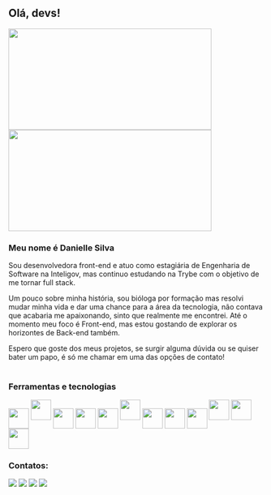 ## Olá, devs!<br>
<div style="display:inline-block">

  <img height="200em" width="400em" align="center" src="https://github-readme-stats.vercel.app/api?username=daniellelsilva&show_icons=true&theme=dracula" />
  <img height="200em" width="400em" align="center" src="https://github-readme-stats.vercel.app/api/top-langs/?username=daniellelsilva&layout=compact&theme=dracula" />

</div><br>

### Meu nome é Danielle Silva

Sou desenvolvedora front-end e atuo como estagiária de Engenharia de Software na Inteligov, mas continuo estudando na Trybe com o objetivo de me tornar full stack.

Um pouco sobre minha história, sou bióloga por formação mas resolvi mudar minha vida e dar uma chance para a área da tecnologia, não contava que acabaria me apaixonando, sinto que realmente me encontrei. Até o momento meu foco é Front-end, mas estou gostando de explorar os horizontes de Back-end também.

Espero que goste dos meus projetos, se surgir alguma dúvida ou se quiser bater um papo, é só me chamar em uma das opções de contato!
<br>
<br>
### Ferramentas e tecnologias

<div style="display:inline-block">
  <img align="center" src="https://cdn.jsdelivr.net/gh/devicons/devicon/icons/react/react-original.svg" width="40" height="40" />
  <img src="https://cdn.jsdelivr.net/gh/devicons/devicon/icons/redux/redux-original.svg" width="40" height="40" />
  <img align="center" src="https://cdn.jsdelivr.net/gh/devicons/devicon/icons/javascript/javascript-plain.svg" width="40" height="40" />
  <img align="center" src="https://cdn.jsdelivr.net/gh/devicons/devicon/icons/sass/sass-original.svg" width="40" height="40" />         
  <img align="center" src="https://cdn.jsdelivr.net/gh/devicons/devicon/icons/css3/css3-plain-wordmark.svg" width="40" height="40" />
  <img src="https://cdn.jsdelivr.net/gh/devicons/devicon/icons/bootstrap/bootstrap-original.svg" width="40" height="40" />
  <img align="center" src="https://cdn.jsdelivr.net/gh/devicons/devicon/icons/html5/html5-plain-wordmark.svg" width="40" height="40" />
  <img align="center" src="https://cdn.jsdelivr.net/gh/devicons/devicon/icons/jest/jest-plain.svg" width="40" height="40" />
  <img align="center" src="https://cdn.jsdelivr.net/gh/devicons/devicon/icons/mysql/mysql-original.svg" width="40" height="40" />
  <img src="https://cdn.jsdelivr.net/gh/devicons/devicon/icons/docker/docker-original.svg" width="40" height="40"/>
  <img src="https://cdn.jsdelivr.net/gh/devicons/devicon/icons/nodejs/nodejs-original.svg" width="40" height="40"/>
  <img src="https://cdn.jsdelivr.net/gh/devicons/devicon/icons/typescript/typescript-original.svg" width="40" height="40" />
</div><br>


### Contatos:

<div>
<a href="https://www.linkedin.com/in/danielle-lsilva/" target="_blank"><img src="https://img.shields.io/badge/-LinkedIn-%230077B5?style=for-the-badge&logo=linkedin&logoColor=white" target="_blank"></a>  
<a href = "mailto:danielle.luisasilva@gmail.com"><img src="https://img.shields.io/badge/Gmail-C00021?style=for-the-badge&logo=gmail&logoColor=white" target="_blank"></a>
<a href="https://www.instagram.com/ls_danielle/" target="_blank"><img src="https://img.shields.io/badge/-Instagram-EF476F?style=for-the-badge&logo=instagram&logoColor=white" target="_blank"></a>
<a href="https://daniellelsilva.github.io/react-portfolio/#/" target="_blank"><img src="https://img.shields.io/badge/-Portfólio-06D6A0?style=for-the-badge" target="_blank"></a>
</div>

<!--

Here are some ideas to get you started:

- 🔭 I’m currently working on ...
- 🌱 I’m currently learning ...
- 👯 I’m looking to collaborate on ...
- 🤔 I’m looking for help with ...
- 💬 Ask me about ...
- 📫 How to reach me: ...
- 😄 Pronouns: ...
- ⚡ Fun fact: ...
-->
